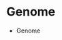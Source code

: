 # Genome 

* Genome

[](https://github.com/dystaSatria/Biocomputing/blob/main/genomeBasic/Rplot01.png)
